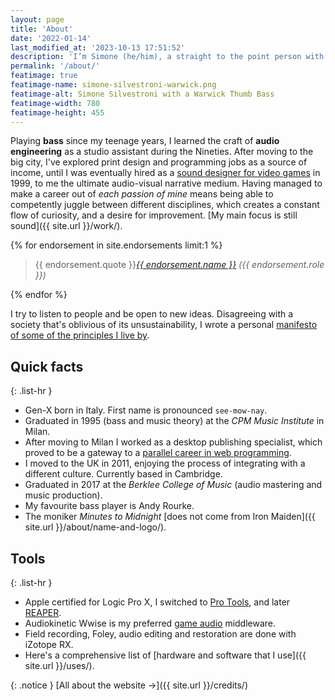 ```yaml
---
layout: page
title: 'About'
date: '2022-01-14'
last_modified_at: '2023-10-13 17:51:52'
description: 'I’m Simone (he/him), a straight to the point person with a major interest in sound design, music, and programming.'
permalink: '/about/'
featimage: true
featimage-name: simone-silvestroni-warwick.png
featimage-alt: Simone Silvestroni with a Warwick Thumb Bass
featimage-width: 780
featimage-height: 455
---
```

Playing **bass** since my teenage years, I learned the craft of **audio engineering** as a studio assistant during the Nineties. After moving to the big city, I've explored print design and programming jobs as a source of income, until I was eventually hired as a [sound designer for video games](/blog/tag/sound-design/) in 1999, to me the ultimate audio-visual narrative medium. Having managed to make a career out of _each passion of mine_ means being able to competently juggle between different disciplines, which creates a constant flow of curiosity, and a desire for improvement. [My main focus is still sound]({{ site.url }}/work/).

<aside>
  {% for endorsement in site.endorsements limit:1 %}
  <blockquote>
    <p>{{ endorsement.quote }}<cite><a href="{{ endorsement.url }}">{{ endorsement.name }}</a> ({{ endorsement.role }})</cite></p>
  </blockquote>
  {% endfor %}
</aside>

I try to listen to people and be open to new ideas. Disagreeing with a society that's oblivious of its unsustainability, I wrote a personal [manifesto of some of the principles I live by](/personal-manifesto/).

## Quick facts

{: .list-hr }
- Gen-X born in Italy. First name is pronounced `see-mow-nay`.
- Graduated in 1995 (bass and music theory) at the _CPM Music Institute_ in Milan.
- After moving to Milan I worked as a desktop publishing specialist, which proved to be a gateway to a [parallel career in web programming](https://simonesilvestroni.com).
- I moved to the UK in 2011, enjoying the process of integrating with a different culture. Currently based in Cambridge.
- Graduated in 2017 at the _Berklee College of Music_ (audio mastering and music production).
- My favourite bass player is Andy Rourke.
- The moniker _Minutes to Midnight_ [does not come from Iron Maiden]({{ site.url }}/about/name-and-logo/).

## Tools

{: .list-hr }
- Apple certified for Logic Pro X, I switched to [Pro Tools](/blog/tag/pro-tools/), and later [REAPER](/blog/tag/reaper/).
- Audiokinetic Wwise is my preferred [game audio](/blog/tag/game-audio/) middleware.
- Field recording, Foley, audio editing and restoration are done with iZotope RX.
- Here's a comprehensive list of [hardware and software that I use]({{ site.url }}/uses/).

{: .notice }
[All about the website&nbsp;→]({{ site.url }}/credits/)